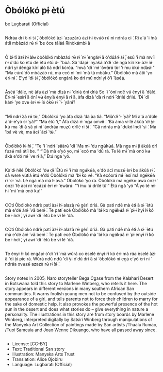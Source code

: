 # Òbólókó pɨ ètú
be
Lugbarati (Official)

##
Ndráa drɨ ̀ò rɨ ̀sɨ ̌, òbólókó àzɨ ́ azazàrʉ́
àzɨ ́nɨ òvʉ́ó rʉ́ nɨ ndráa cɨ ́.
Rɨ a'á 'ɨ ́mà átíi mbàzàó rʉ́ rɨ ̀ be òce
táláá Rínòkámbɨ ̀á


##
Ò'bɨ ́ti àzɨ ́nɨ àlʉ òbólókó mbàzàó rʉ́ rɨ ̀
nɨ ́ engárɨ ̀á ó'dúárɨ ̀sɨ ̌, esú 'ɨ ́mà mvíi nɨ
ó'dú ko ètú dè ètú etú dɨ ́ 'bùá.
Sâ 'dàpɨ ́ nyaká a'dɨ ́ dè ngà kírí kʉ
àzɨ ́nɨ ndrí yɨ dèngà kírí áló tiá ndrí
kòróá. “mvá 'dɨ ̀ mɨ ́ òvʉ̀rʉ́ tʉ̀! 'ɨ ́mu
òkʉ́ ndàsɨ ̀”
“Ma cúrú'dò mbàzàó rʉ́, má ecó nɨ ́
mɨ ́ mà tà mbákʉ.” Òbólókó mà átíi
'yo èrɨ nɨ ́.
E'yó 'dɨ ̀sɨ ̌, òbólókó engárá ko drì mú
ndrí yi ò'ɨ ̌ áséá.


##
Áséá 'dálé, nè àfa àzɨ ́ mà dìzà nɨ ́
dìrɨá óní drìá
Se 'ɨ ́ óní ndê vʉ́ ènyɨ ́á 'dálé.
Èrɨ nɨ ́ esírɨ ̀á óní vʉ́ ènyíá ènyɨ ́á rɨ ̀á,
àfa dìzà 'dà rɨ ndrɨ ̌ drìlé drìlé.
'Dɨ ̀ dí kánɨ 'ye ovʉ èrɨ vɨ ́lé òkʉ́ rɨ ̀ 'ɨ ́
yǎnɨ?


##
“Mi ndrɨ ̀zà rʉ́ tʉ̀,” Òbólókó ‘yo àfa
dìzà ‘dà àa tiá.
“Mià'dɨ 'ɨ ́ yǎ? Mi a'á a'dúle à'dɨ e'yó
sɨ ̀ yǎ?”
“Ma ètú 'ɨ,” Àfa dìzà rɨ ̀ nga omvɨɨ ́.
‘Bá àma vɨ ́lé àkúá ‘dɨ ̀yɨ kʉ́ ma ‘dɨ ̀á
sâ yɨ nɨ ́ ándráa muzʉ́ drìlé rɨ ̀sɨ ̀.
“Gǎ ndráa mà 'dukó ìndɨ ̀ sɨ ̀. Ma 'bá
vè vè, ma àcɨ ́ àcɨ ́ tʉ̀.”


##
Òbólókó kɨ ̀nɨ ̀, “Te 'ɨ ́ ndrɨ ̀ sǎàrʉ́ 'dɨ ̀
Ma mɨ 'du ngʉ́kʉ́á. Mà nga mɨ ji
àkúá drì fuzʉ́ mâ átíi be. ”
“'Dà mà e’yó yo, mɨ ́ ecó ma 'dú rá.
Te lè mɨ ́ mà onó kʉ ákà e'dó mɨ ̀ ve
rɨ ̀á,” Ètú nga ‘yó.


##
Kà'dɨ ́nɨlé Òbólókó 'dʉ dɨ ́ Ètú nɨ 'ɨ ́mà
ngʉ́kʉ́á, e'dó àcì muzʉ́ èrɨ be àkúá
rɨ ̀. sâ were vútiá ètú e'dó Òbólókó
mà 'bɨ ́ko vé.
“Kà ecóorá mɨ ́ esí mâ ngʉ́kʉ́á rɨ ̀ sɨ ̀
vǎ. Lè ngà má mà lɨ ává.” Òbólókó
'yo rá.
Òbólókó mà ngʉ́kʉ awú ònzɨ ́ ònzɨ ́ fè
àcì nɨ ́ ecázʉ́ èrɨ nɨ ́ èwârʉ́. “'ɨ ́mu lʉ́
drìlé tû!” Ètú ngà 'yó
“Á'yo té mɨ ́nɨ ́ mɨ ́ mà onó kʉ!”


##
COtí Òbólókó ndrè patí àzɨ ́nɨ alazà
rʉ́ gèrì drìá. Gà patí ndê mà ètɨ ́á sɨ ̀
ètú mà e'dé ànɨ ́ vǎ benɨ ̀.
Te patí ecé Òbólókó mà 'bɨ ́ko
ngʉ́kʉ́á rɨ ̀ pɨ ɨ ́nyɨ ́rɨ ́kó be ɨ ̀ndɨ ̀, yɨ awɨ ́
dɨ ́ ètú be vɨ ́lé 'dǎ.


##
COtí Òbólókó ndrè patí àzɨ ́nɨ alazà
rʉ́ gèrì drìá. Gà patí ndê mà ètɨ ́á sɨ ̀
ètú mà e'dé ànɨ ́ vǎ benɨ ̀.
Te patí ecé Òbólókó mà 'bɨ ́ko
ngʉ́kʉ́á rɨ ̀ pɨ ényɨ ́rɨ ́kó be ɨ ̀ndɨ ̀, yɨ awɨ ́
dɨ ́ ètú be vɨ ́lé 'dǎ.


##
Te ényɨ ́rɨ ́kó engápɨ ó'dɨ ́ rɨ ̀ mà wúrá
co èselé ényɨ ́rɨ ́kó èrɨ mà rʉ́a èselé
àzɨ ́á 'dɨ ̀yɨ pɨe rá.
Wúrá ndʉ́ ndʉ́ 'dɨ ̀yɨ ó'dú drɨ ́á sɨ ̀
òbólókó nɨ egá e'yó èrɨ nɨ ́ ndráa
ovʉzʉ́ azazà rʉ́ rɨ ̀sɨ ̀.


##
Story notes
In 2005, Naro storyteller Bega Cgase from the Kalahari Desert in
Botswana told this story to Marlene Winberg, who retells it here.
The story appears in different versions in many southern African
San communities. It warns foolish young men not to be confused
by the outside appearance of a girl, and tells parents not to force
their children to marry for the sake of domestic help. It also
provokes the powerful presence of the hot sun in the desert and
does what stories do – give everything in nature a personality.
The illustrations in this story are from story boards by Marlene
Winberg, interpreted digitally by Satsiri Winberg through
manipulations of the Manyeka Art Collection of paintings made by
San artists /Thaalu Rumao, /Tuoi Samcuia and Joao Wenne
Dikuango, who have all passed away since.


##
* License: [CC-BY]
* Text: Traditional San story
* Illustration: Manyeka Arts Trust
* Translation: Alice Ojobiru
* Language: Lugbarati (Official)

